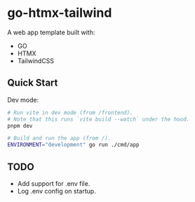 # go-htmx-tailwind

A web app template built with:
- GO
- HTMX
- TailwindCSS

## Quick Start

Dev mode:
```bash
# Run vite in dev mode (from /frontend).
# Note that this runs `vite build --watch` under the hood.
pnpm dev

# Build and run the app (from /).
ENVIRONMENT="development" go run ./cmd/app
```

## TODO

- Add support for .env file.
- Log .env config on startup.
